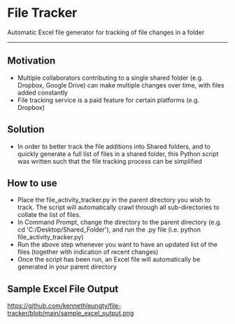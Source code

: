 # File Tracker
Automatic Excel file generator for tracking of file changes in a folder
___

## Motivation
- Multiple collaborators contributing to a single shared folder (e.g. Dropbox, Google Drive) can make multiple changes over time, with files added constantly
- File tracking service is a paid feature for certain platforms (e.g. Dropbox)


## Solution
- In order to better track the file additions into Shared folders, and to quickly generate a full list of files in a shared folder, this Python script was written such that the file tracking process can be simplified

## How to use
- Place the file_activity_tracker.py in the parent directory you wish to track. The script will automatically crawl through all sub-directories to collate the list of files. 
- In Command Prompt, change the directory to the parent directory (e.g. cd 'C:/Desktop/Shared_Folder'), and run the .py file (i.e. python file_activity_tracker.py) 
- Run the above step whenever you want to have an updated list of the files (together with indication of recent changes)
- Once the script has been run, an Excel file will automatically be generated in your parent directory

## Sample Excel File Output
https://github.com/kennethleungty/file-tracker/blob/main/sample_excel_output.png
